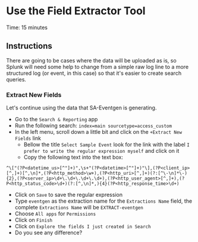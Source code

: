 # Use the Field Extractor Tool
Time: 15 minutes

## Instructions
There are going to be cases where the data will be uploaded as is, so Splunk will need some help to change from a simple raw log line to a more structured log (or event, in this case) so that it's easier to create search queries.

### Extract New Fields
Let's continue using the data that SA-Eventgen is generating.

- Go to the `Search & Reporting` app
- Run the following search: `index=main sourcetype=access_custom`
- In the left menu, scroll down a little bit and click on the `+Extract New Fields` link
  - Bellow the title `Select Sample Event` look for the link with the label `I prefer to write the regular expression myself` and click on it
  - Copy the following text into the text box:

```
^\["(?P<datetime_us>[^"]+)",\s+"(?P<datetime>[^"]+)"\],(?P<client_ip>[^,]+)[^,\n]*,(?P<http_method>\w+),(?P<http_uri>[^,]+)(?:[^\-\n]*\-){2},(?P<server_ip>\d+\.\d+\.\d+\.\d+),(?P<http_user_agent>[^,]+),(?P<http_status_code>\d+)(?:[^,\n]*,){4}(?P<http_response_time>\d+)
```

  - Click on `Save` to save the regular expression
  - Type `eventgen` as the extraction name for the `Extractions Name` field, the complete `Extractions Name` will be `EXTRACT-eventgen`
  - Choose `All apps` for `Permissions`
  - Click on `Finish`
- Click on `Explore the fields I just created in Search`
- Do you see any difference?
